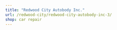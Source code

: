 ```yaml
---
title: "Redwood City Autobody Inc."
url: /redwood-city/redwood-city-autobody-inc-3/
shop: car repair
---
```

